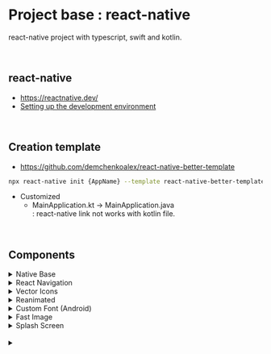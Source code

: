 # Project base : react-native

react-native project with typescript, swift and kotlin.

<br/>

## react-native

- https://reactnative.dev/
- [Setting up the development environment](https://reactnative.dev/docs/0.64/environment-setup)

<br/>

## Creation template

- https://github.com/demchenkoalex/react-native-better-template

```bash
npx react-native init {AppName} --template react-native-better-template
```

- Customized
  - MainApplication.kt -> MainApplication.java  
    : react-native link not works with kotlin file.

<br/>

## Components

<details>
<summary>Native Base</summary>
- https://nativebase.io/

```bash
yarn add native-base react-native-svg styled-components styled-system react-native-safe-area-context
npx pod-install ios
```

App.tsx
```typescript
import { NativeBaseProvider } from 'native-base'

const App = () => {
  return (
    <NativeBaseProvider>
      ...
    </NativeBaseProvider>
  )
}
```

<br/>
</details>

<details>
<summary>React Navigation</summary>

- https://reactnavigation.org/

```bash
yarn add @react-navigation/native
yarn add react-native-screens react-native-safe-area-context
yarn add @react-navigation/native-stack
yarn add react-native-gesture-handler
npx pod-install ios
```

MainActivity.kt
```kotlin
import android.os.Bundle

...

override fun onCreate(savedInstanceState: Bundle?) {
    super.onCreate(null)
}
```

App.tsx
```typescript
import * as React from 'react';
import { NavigationContainer } from '@react-navigation/native';
import { createNativeStackNavigator } from '@react-navigation/native-stack';

const Stack = createNativeStackNavigator();

export default function App() {
  return (
    <NavigationContainer>
        <Stack.Navigator>
            <Stack.Screen name="Home" component={Home} />
        </Stack.Navigator>
    </NavigationContainer>
  );
}
```

<br/>
</details>

<details>
  <summary>Vector Icons</summary>

- https://github.com/oblador/react-native-vector-icons

```bash
yarn add react-native-vector-icons
npx pod-install ios
npx react-native link react-native-vector-icons
```

<br/>
</details>

<details>
  <summary>Reanimated</summary>

- https://docs.swmansion.com/react-native-reanimated/

```bash
yarn add react-native-reanimated@next
npx pod-install ios
```

babel.config.js
```javascript
module.exports = {
    ...
    plugins: [
        ...
        'react-native-reanimated/plugin',
    ],
};
```

> ⚠️   
> Reanimated plugin has to be listed last.  
> v2.3.x not support react-native v0.65.x

android/app/build.gradle
```gradle
project.ext.react = [
  enableHermes: true
]
```

MainApplication.kt
```kotlin
override fun getJSIModulePackage(): JSIModulePackage? {
    return ReanimatedJSIModulePackage()
}
```

androdi/proguard-rules.pro
```gradle
-keep class com.facebook.react.turbomodule.** { *; }
```

<br/>
</details>

<details>
<summary>Custom Font (Android)</summary>

- [Pretendard](https://cactus.tistory.com/306)
- Use as default font for android.
  (There are no variable weights for the default Korean font)

<br/>
</details>

<details>
<summary>Fast Image</summary>

- https://github.com/DylanVann/react-native-fast-image

```bash
yarn add react-native-fast-image
npx pod-install ios
```

androdi/proguard-rules.pro
```gradle
-keep public class com.dylanvann.fastimage.* {*;}
-keep public class com.dylanvann.fastimage.** {*;}
-keep public class * implements com.bumptech.glide.module.GlideModule
-keep public class * extends com.bumptech.glide.module.AppGlideModule
-keep public enum com.bumptech.glide.load.ImageHeaderParser$** {
  **[] $VALUES;
  public *;
}
```

<br/>
</details>

<details>
<summary>Splash Screen</summary>

- [SplashScreen](https://github.com/crazycodeboy/react-native-splash-screen)

```bash
yarn add react-native-splash-screen
npx pod-install ios
```

MainActivity.kt
```kotlin
override fun onCreate(savedInstanceState: Bundle?) {
    SplashScreen.show(this);
    super.onCreate(null)
}
```

Better-Bridging-Header.h
```objc
...
#import "RNSplashScreen.h"
```

AppDelegate.swift
```swift
func application(_ application: UIApplication, didFinishLaunchingWithOptions launchOptions: [UIApplication.LaunchOptionsKey: Any]?) -> Bool {
    initializeFlipper(with: application)

    ...

    RNSplashScreen.showSplash("LaunchScreen", inRootView: rootView)
    return true
  }
```


<br/>
</details>

<br/>
</details>

<details>
<summary></summary>

<br/>
</details>